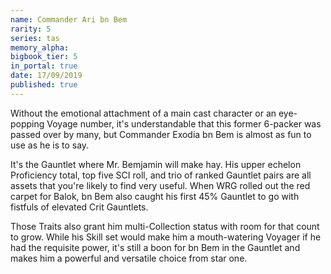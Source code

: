 ```yaml
---
name: Commander Ari bn Bem
rarity: 5
series: tas
memory_alpha:
bigbook_tier: 5
in_portal: true
date: 17/09/2019
published: true
---
```


Without the emotional attachment of a main cast character or an eye-popping Voyage number, it's understandable that this former 6-packer was passed over by many, but Commander Exodia bn Bem is almost as fun to use as he is to say.

It's the Gauntlet where Mr. Bemjamin will make hay. His upper echelon Proficiency total, top five SCI roll, and trio of ranked Gauntlet pairs are all assets that you're likely to find very useful. When WRG rolled out the red carpet for Balok, bn Bem also caught his first 45% Gauntlet to go with fistfuls of elevated Crit Gauntlets.

Those Traits also grant him multi-Collection status with room for that count to grow. While his Skill set would make him a mouth-watering Voyager if he had the requisite power, it's still a boon for bn Bem in the Gauntlet and makes him a powerful and versatile choice from star one.
